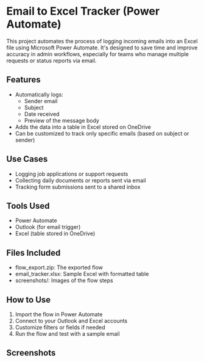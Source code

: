 # Email to Excel Tracker (Power Automate)
This project automates the process of logging incoming emails into an Excel file using Microsoft Power Automate. It's designed to save time and improve accuracy in admin workflows, especially for teams who manage multiple requests or status reports via email.

## Features
- Automatically logs:
  - Sender email
  - Subject
  - Date received
  - Preview of the message body
- Adds the data into a table in Excel stored on OneDrive
- Can be customized to track only specific emails (based on subject or sender)

## Use Cases
- Logging job applications or support requests
- Collecting daily documents or reports sent via email
- Tracking form submissions sent to a shared inbox

## Tools Used
- Power Automate
- Outlook (for email trigger)
- Excel (table stored in OneDrive)


## Files Included
- flow_export.zip: The exported flow
- email_tracker.xlsx: Sample Excel with formatted table
- screenshots/: Images of the flow steps

## How to Use

1. Import the flow in Power Automate
2. Connect to your Outlook and Excel accounts
3. Customize filters or fields if needed
4. Run the flow and test with a sample email


## Screenshots



